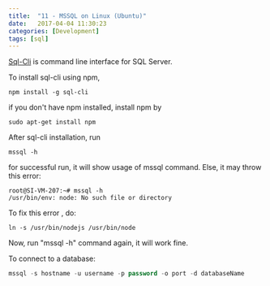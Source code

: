 ```yaml
---
title:  "11 - MSSQL on Linux (Ubuntu)"
date:   2017-04-04 11:30:23
categories: [Development]
tags: [sql]
---
```


[Sql-Cli](https://www.npmjs.com/package/sql-cli) is command line interface for SQL Server.

To install sql-cli using npm,

    npm install -g sql-cli

if you don't have npm installed, install npm by

    sudo apt-get install npm

After sql-cli installation, run

    mssql -h

for successful run, it will show usage of mssql command.
Else, it may throw this error:

```shell
root@SI-VM-207:~# mssql -h
/usr/bin/env: node: No such file or directory
```

To fix this error , do:

    ln -s /usr/bin/nodejs /usr/bin/node

Now, run "mssql -h" command again, it will work fine.

To connect to a database:

```sql
mssql -s hostname -u username -p password -o port -d databaseName
```
